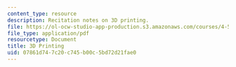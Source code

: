 ```yaml
---
content_type: resource
description: Recitation notes on 3D printing.
file: https://ol-ocw-studio-app-production.s3.amazonaws.com/courses/4-500-introduction-to-design-computing-fall-2008/07861d747c20c745b00c5bd72d21fae0_rec5.pdf
file_type: application/pdf
resourcetype: Document
title: 3D Printing
uid: 07861d74-7c20-c745-b00c-5bd72d21fae0
---
```

